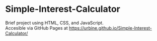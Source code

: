 # Simple-Interest-Calculator
Brief project using HTML, CSS, and JavaScript.
<br>Accesible via GitHub Pages at https://urbine.github.io/Simple-Interest-Calculator/
